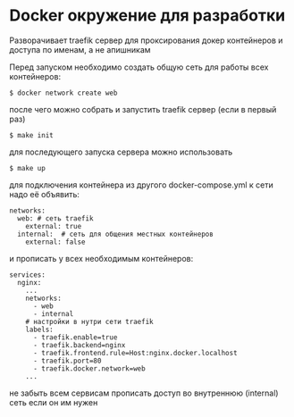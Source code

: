 # Docker окружение для разработки

Разворачивает traefik сервер для проксирования докер контейнеров и доступа по именам, а не апишникам

Перед запуском необходимо создать общую сеть для работы всех контейнеров:
```
$ docker network create web
```
после чего можно собрать и запустить traefik сервер (если в первый раз)
```
$ make init
```
для последующего запуска сервера можно использовать
```
$ make up
```

для подключения контейнера из другого docker-compose.yml к сети надо её объявить:
```
networks:
  web: # сеть traefik
    external: true
  internal:  # сеть для общения местных контейнеров
    external: false
```
и прописать у всех необходимым контейнеров:
```
services:
  nginx:
    ...
    networks:
      - web
      - internal
    # настройки в нутри сети traefik
    labels:
      - traefik.enable=true
      - traefik.backend=nginx
      - traefik.frontend.rule=Host:nginx.docker.localhost
      - traefik.port=80
      - traefik.docker.network=web
    ...
```
не забыть всем сервисам прописать доступ во внутреннюю (internal) сеть если он им нужен
